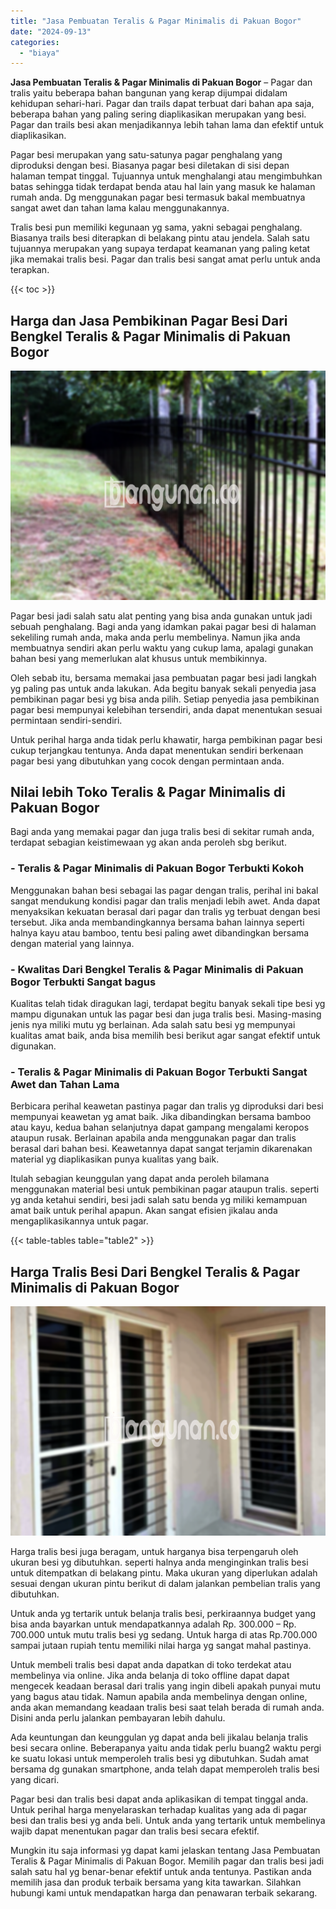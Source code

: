 ```yaml
---
title: "Jasa Pembuatan Teralis & Pagar Minimalis di Pakuan Bogor"
date: "2024-09-13"
categories: 
  - "biaya"
---
```


**Jasa Pembuatan Teralis & Pagar Minimalis di Pakuan Bogor** – Pagar dan tralis yaitu beberapa bahan bangunan yang kerap dijumpai didalam kehidupan sehari-hari. Pagar dan trails dapat terbuat dari bahan apa saja, beberapa bahan yang paling sering diaplikasikan merupakan yang besi. Pagar dan trails besi akan menjadikannya lebih tahan lama dan efektif untuk diaplikasikan.

Pagar besi merupakan yang satu-satunya pagar penghalang yang diproduksi dengan besi. Biasanya pagar besi diletakan di sisi depan halaman tempat tinggal. Tujuannya untuk menghalangi atau mengimbuhkan batas sehingga tidak terdapat benda atau hal lain yang masuk ke halaman rumah anda. Dg menggunakan pagar besi termasuk bakal membuatnya sangat awet dan tahan lama kalau menggunakannya.

Tralis besi pun memiliki kegunaan yg sama, yakni sebagai penghalang. Biasanya trails besi diterapkan di belakang pintu atau jendela. Salah satu tujuannya merupakan yang supaya terdapat keamanan yang paling ketat jika memakai tralis besi. Pagar dan tralis besi sangat amat perlu untuk anda terapkan.

{{< toc >}}

## Harga dan Jasa Pembikinan Pagar Besi Dari Bengkel Teralis & Pagar Minimalis di Pakuan Bogor

![Jasa Pembuatan Teralis & Pagar Minimalis di Pakuan Bogor](/images/pagar-minimalis-murah-57.png)

Pagar besi jadi salah satu alat penting yang bisa anda gunakan untuk jadi sebuah penghalang. Bagi anda yang idamkan pakai pagar besi di halaman sekeliling rumah anda, maka anda perlu membelinya. Namun jika anda membuatnya sendiri akan perlu waktu yang cukup lama, apalagi gunakan bahan besi yang memerlukan alat khusus untuk membikinnya.

Oleh sebab itu, bersama memakai jasa pembuatan pagar besi jadi langkah yg paling pas untuk anda lakukan. Ada begitu banyak sekali penyedia jasa pembikinan pagar besi yg bisa anda pilih. Setiap penyedia jasa pembikinan pagar besi mempunyai kelebihan tersendiri, anda dapat menentukan sesuai permintaan sendiri-sendiri.

Untuk perihal harga anda tidak perlu khawatir, harga pembikinan pagar besi cukup terjangkau tentunya. Anda dapat menentukan sendiri berkenaan pagar besi yang dibutuhkan yang cocok dengan permintaan anda.

## Nilai lebih Toko Teralis & Pagar Minimalis di Pakuan Bogor

Bagi anda yang memakai pagar dan juga tralis besi di sekitar rumah anda, terdapat sebagian keistimewaan yg akan anda peroleh sbg berikut.

### \- Teralis & Pagar Minimalis di Pakuan Bogor Terbukti Kokoh

Menggunakan bahan besi sebagai las pagar dengan tralis, perihal ini bakal sangat mendukung kondisi pagar dan tralis menjadi lebih awet. Anda dapat menyaksikan kekuatan berasal dari pagar dan tralis yg terbuat dengan besi tersebut. Jika anda membandingkannya bersama bahan lainnya seperti halnya kayu atau bamboo, tentu besi paling awet dibandingkan bersama dengan material yang lainnya.

### \- Kwalitas Dari Bengkel Teralis & Pagar Minimalis di Pakuan Bogor Terbukti Sangat bagus

Kualitas telah tidak diragukan lagi, terdapat begitu banyak sekali tipe besi yg mampu digunakan untuk las pagar besi dan juga tralis besi. Masing-masing jenis nya miliki mutu yg berlainan. Ada salah satu besi yg mempunyai kualitas amat baik, anda bisa memilih besi berikut agar sangat efektif untuk digunakan.

### \- Teralis & Pagar Minimalis di Pakuan Bogor Terbukti Sangat Awet dan Tahan Lama

Berbicara perihal keawetan pastinya pagar dan tralis yg diproduksi dari besi mempunyai keawetan yg amat baik. Jika dibandingkan bersama bamboo atau kayu, kedua bahan selanjutnya dapat gampang mengalami keropos ataupun rusak. Berlainan apabila anda menggunakan pagar dan tralis berasal dari bahan besi. Keawetannya dapat sangat terjamin dikarenakan material yg diaplikasikan punya kualitas yang baik.

Itulah sebagian keunggulan yang dapat anda peroleh bilamana menggunakan material besi untuk pembikinan pagar ataupun tralis. seperti yg anda ketahui sendiri, besi jadi salah satu benda yg miliki kemampuan amat baik untuk perihal apapun. Akan sangat efisien jikalau anda mengaplikasikannya untuk pagar.

{{< table-tables table="table2" >}}

## Harga Tralis Besi Dari Bengkel Teralis & Pagar Minimalis di Pakuan Bogor

![Jasa Pembuatan Teralis & Pagar Minimalis di Pakuan Bogor](/images/teralis-minimalis-murah-16.png)

Harga tralis besi juga beragam, untuk harganya bisa terpengaruh oleh ukuran besi yg dibutuhkan. seperti halnya anda menginginkan tralis besi untuk ditempatkan di belakang pintu. Maka ukuran yang diperlukan adalah sesuai dengan ukuran pintu berikut di dalam jalankan pembelian tralis yang dibutuhkan.

Untuk anda yg tertarik untuk belanja tralis besi, perkiraannya budget yang bisa anda bayarkan untuk mendapatkannya adalah Rp. 300.000 – Rp. 700.000 untuk mutu tralis besi yg sedang. Untuk harga di atas Rp.700.000 sampai jutaan rupiah tentu memiliki nilai harga yg sangat mahal pastinya.

Untuk membeli tralis besi dapat anda dapatkan di toko terdekat atau membelinya via online. Jika anda belanja di toko offline dapat dapat mengecek keadaan berasal dari tralis yang ingin dibeli apakah punyai mutu yang bagus atau tidak. Namun apabila anda membelinya dengan online, anda akan memandang keadaan tralis besi saat telah berada di rumah anda. Disini anda perlu jalankan pembayaran lebih dahulu.

Ada keuntungan dan keunggulan yg dapat anda beli jikalau belanja tralis besi secara online. Beberapanya yaitu anda tidak perlu buang2 waktu pergi ke suatu lokasi untuk memperoleh tralis besi yg dibutuhkan. Sudah amat bersama dg gunakan smartphone, anda telah dapat memperoleh tralis besi yang dicari.

Pagar besi dan tralis besi dapat anda aplikasikan di tempat tinggal anda. Untuk perihal harga menyelaraskan terhadap kualitas yang ada di pagar besi dan tralis besi yg anda beli. Untuk anda yang tertarik untuk membelinya wajib dapat menentukan pagar dan tralis besi secara efektif.

Mungkin itu saja informasi yg dapat kami jelaskan tentang Jasa Pembuatan Teralis & Pagar Minimalis di Pakuan Bogor. Memilih pagar dan tralis besi jadi salah satu hal yg benar-benar efektif untuk anda tentunya. Pastikan anda memilih jasa dan produk terbaik bersama yang kita tawarkan. Silahkan hubungi kami untuk mendapatkan harga dan penawaran terbaik sekarang.
